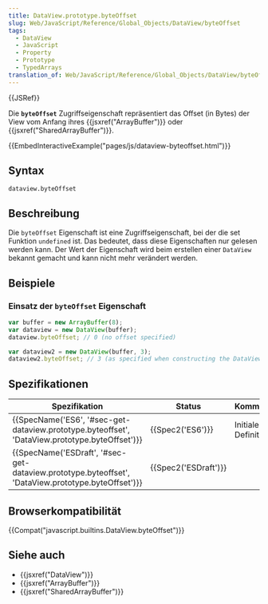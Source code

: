 ```yaml
---
title: DataView.prototype.byteOffset
slug: Web/JavaScript/Reference/Global_Objects/DataView/byteOffset
tags:
  - DataView
  - JavaScript
  - Property
  - Prototype
  - TypedArrays
translation_of: Web/JavaScript/Reference/Global_Objects/DataView/byteOffset
---
```

{{JSRef}}

Die **`byteOffset`** Zugriffseigenschaft repräsentiert das Offset (in Bytes) der View vom Anfang ihres {{jsxref("ArrayBuffer")}} oder {{jsxref("SharedArrayBuffer")}}.

{{EmbedInteractiveExample("pages/js/dataview-byteoffset.html")}}

## Syntax

    dataview.byteOffset

## Beschreibung

Die `byteOffset` Eigenschaft ist eine Zugriffseigenschaft, bei der die set Funktion `undefined` ist. Das bedeutet, dass diese Eigenschaften nur gelesen werden kann. Der Wert der Eigenschaft wird beim erstellen einer `DataView` bekannt gemacht und kann nicht mehr verändert werden.

## Beispiele

### Einsatz der `byteOffset` Eigenschaft

```js
var buffer = new ArrayBuffer(8);
var dataview = new DataView(buffer);
dataview.byteOffset; // 0 (no offset specified)

var dataview2 = new DataView(buffer, 3);
dataview2.byteOffset; // 3 (as specified when constructing the DataView)
```

## Spezifikationen

| Spezifikation                                                                                                                        | Status                       | Kommentar            |
| ------------------------------------------------------------------------------------------------------------------------------------ | ---------------------------- | -------------------- |
| {{SpecName('ES6', '#sec-get-dataview.prototype.byteoffset', 'DataView.prototype.byteOffset')}}         | {{Spec2('ES6')}}         | Initiale Definition. |
| {{SpecName('ESDraft', '#sec-get-dataview.prototype.byteoffset', 'DataView.prototype.byteOffset')}} | {{Spec2('ESDraft')}} |                      |

## Browserkompatibilität

{{Compat("javascript.builtins.DataView.byteOffset")}}

## Siehe auch

- {{jsxref("DataView")}}
- {{jsxref("ArrayBuffer")}}
- {{jsxref("SharedArrayBuffer")}}
